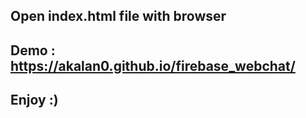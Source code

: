 ## Open index.html file with browser

## Demo : https://akalan0.github.io/firebase_webchat/

## Enjoy :)
